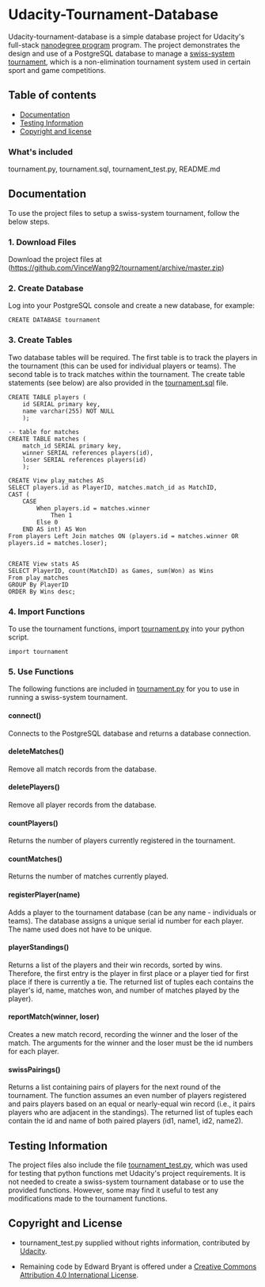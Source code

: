 # Udacity-Tournament-Database

Udacity-tournament-database is a simple database project for Udacity's full-stack [nanodegree program](https://www.udacity.com/nanodegree) program. The project demonstrates the design and use of a PostgreSQL database to manage a [swiss-system tournament](http://en.wikipedia.org/wiki/Swiss-system_tournament), which is a non-elimination tournament system used in certain sport and game competitions.   

## Table of contents

- [Documentation](#documentation)
- [Testing Information](#testing-information)
- [Copyright and license](#copyright-and-license)


### What's included

 tournament.py, tournament.sql, tournament_test.py, README.md

## Documentation

To use the project files to setup a swiss-system tournament, follow the below steps. 

### 1. Download Files

Download the project files at (https://github.com/VinceWang92/tournament/archive/master.zip)

### 2. Create Database

Log into your PostgreSQL console and create a new database, for example:


```
CREATE DATABASE tournament 

```

### 3. Create Tables 

Two database tables will be required. The first table is to track the players in the tournament (this can be used for individual players or teams). The second table is to track matches within the tournament. The create table statements (see below) are also provided in the [tournament.sql](https://github.com/edwardbryant/udacity-tournament-database/blob/master/tournament.sql) file.

```
CREATE TABLE players (
    id SERIAL primary key, 
    name varchar(255) NOT NULL
    );

-- table for matches
CREATE TABLE matches (
    match_id SERIAL primary key, 
    winner SERIAL references players(id), 
    loser SERIAL references players(id)
    );

CREATE View play_matches AS
SELECT players.id as PlayerID, matches.match_id as MatchID,
CAST (
	CASE
		When players.id = matches.winner
			Then 1
		Else 0
	END AS int) AS Won
From players Left Join matches ON (players.id = matches.winner OR players.id = matches.loser);


CREATE View stats AS
SELECT PlayerID, count(MatchID) as Games, sum(Won) as Wins
From play_matches
GROUP By PlayerID
ORDER By Wins desc;
```

### 4. Import Functions

To use the tournament functions, import [tournament.py](https://github.com/VinceWang92/tournament/blob/master/tournament.py) into your python script.

```
import tournament

```

### 5. Use Functions 

The following functions are included in [tournament.py](https://github.com/VinceWang92/tournament/blob/master/tournament.py) for you to use in running a swiss-system tournament.

#### connect()
Connects to the PostgreSQL database and returns a database connection.

#### deleteMatches()
Remove all match records from the database.

#### deletePlayers()
Remove all player records from the database.

#### countPlayers()
Returns the number of players currently registered in the tournament.

#### countMatches()
Returns the number of matches currently played.

#### registerPlayer(name)
Adds a player to the tournament database (can be any name - individuals or teams). The database assigns a unique serial id number for each player. The name used does not have to be unique.

#### playerStandings()
Returns a list of the players and their win records, sorted by wins. Therefore, the first entry is the player in first place or a player tied for first place if there is currently a tie. The returned list of tuples each contains the player's id, name, matches won, and number of matches played by the player).

#### reportMatch(winner, loser)
Creates a new match record, recording the winner and the loser of the match. The arguments for the winner and the loser must be the id numbers for each player.  

#### swissPairings()
Returns a list containing pairs of players for the next round of the tournament. The function assumes an even number of players registered and pairs players based on an equal or nearly-equal win record (i.e., it pairs players who are adjacent in the standings). The returned list of tuples each contain the id and name of both paired players (id1, name1, id2, name2).

## Testing Information

The project files also include the file [tournament_test.py](https://github.com/VinceWang92/tournament/blob/master/tournament_test.py), which was used for testing that python functions met Udacity's project requirements. It is not needed to create a swiss-system tournament database or to use the provided functions. However, some may find it useful to test any modifications made to the tournament functions. 

## Copyright and License

- tournament_test.py supplied without rights information, contributed by [Udacity](http://www.udacity.com).

- Remaining code by Edward Bryant is offered under a [Creative Commons Attribution 4.0 International License](http://creativecommons.org/licenses/by/4.0/).
